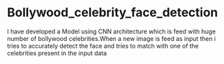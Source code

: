 # Bollywood_celebrity_face_detection
I have developed a Model using CNN architecture which is feed with huge number of bollywood celebrities.When a new image  is feed as input then 
i tries to accurately detect the face and tries to match with one of the celebrities present in the input data

